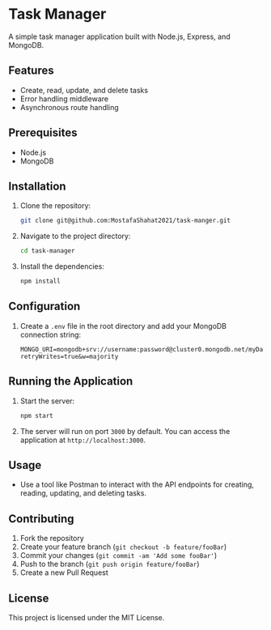 # Task Manager

A simple task manager application built with Node.js, Express, and MongoDB.

## Features

- Create, read, update, and delete tasks
- Error handling middleware
- Asynchronous route handling

## Prerequisites

- Node.js
- MongoDB

## Installation

1. Clone the repository:
   ```sh
   git clone git@github.com:MostafaShahat2021/task-manger.git
   ```
2. Navigate to the project directory:
   ```sh
   cd task-manager
   ```
3. Install the dependencies:
   ```sh
   npm install
   ```

## Configuration

1. Create a `.env` file in the root directory and add your MongoDB connection string:
   ```env
   MONGO_URI=mongodb+srv://username:password@cluster0.mongodb.net/myDatabase?retryWrites=true&w=majority
   ```

## Running the Application

1. Start the server:
   ```sh
   npm start
   ```
2. The server will run on port `3000` by default. You can access the application at `http://localhost:3000`.

## Usage

- Use a tool like Postman to interact with the API endpoints for creating, reading, updating, and deleting tasks.

## Contributing

1. Fork the repository
2. Create your feature branch (`git checkout -b feature/fooBar`)
3. Commit your changes (`git commit -am 'Add some fooBar'`)
4. Push to the branch (`git push origin feature/fooBar`)
5. Create a new Pull Request

## License

This project is licensed under the MIT License.
